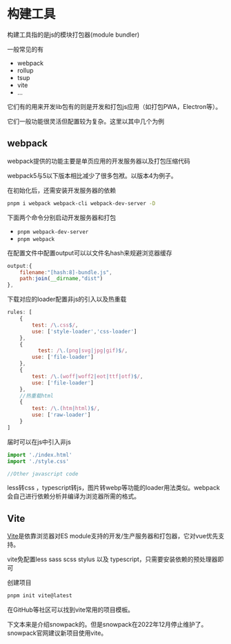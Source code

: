 # 构建工具

构建工具指的是js的模块打包器(module bundler)

一般常见的有

- webpack
- rollup
- tsup
- vite
- ...

它们有的用来开发lib包有的则是开发和打包js应用（如打包PWA，Electron等）。

它们一般功能很灵活但配置较为复杂。这里以其中几个为例

## webpack

webpack提供的功能主要是单页应用的开发服务器以及打包压缩代码

webpack5与5以下版本相比减少了很多包袱。以版本4为例子。

在初始化后，还需安装开发服务器的依赖

```bash
pnpm i webpack webpack-cli webpack-dev-server -D
```

下面两个命令分别启动开发服务器和打包

- `pnpm webpack-dev-server`
- `pnpm webpack`

在配置文件中配置output可以以文件名hash来规避浏览器缓存

```js
output:{
    filename:"[hash:8]-bundle.js",
    path:join(__dirname,"dist")
},
```

下载对应的loader配置非js的引入以及热重载

```js
rules: [
    {
        test: /\.css$/,
        use: ['style-loader','css-loader']
    },
    {
          test: /\.(png|svg|jpg|gif)$/,
        use: ['file-loader']
    },
    {
        test: /\.(woff|woff2|eot|ttf|otf)$/,
        use: ['file-loader']
    },
    //热重载html
    {
        test: /\.(htm|html)$/,
        use: ['raw-loader']
    }
]
```

届时可以在js中引入非js

```js
import './index.html'
import './style.css'

//Other javascript code
```

less转css ，typescript转js，图片转webp等功能的loader用法类似。webpack会自己进行依赖分析并编译为浏览器所需的格式。

## Vite

[Vite](https://vitejs.dev/)是依靠浏览器对ES module支持的开发/生产服务器和打包器，它对vue优先支持。

vite免配置less sass scss stylus 以及 typescript，只需要安装依赖的预处理器即可

创建项目

```bash
pnpm init vite@latest
```

在GitHub等社区可以找到vite常用的项目模板。

下文本来是介绍snowpack的。但是snowpack在2022年12月停止维护了。snowpack官网建议新项目使用vite。